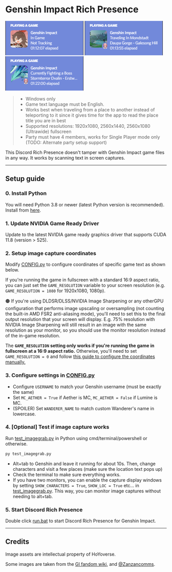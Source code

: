# Genshin Impact Rich Presence

![Screenshot](images/discRPC%20sample%201.png) ![Screenshot](images/discRPC%20sample%202.png) ![Screenshot](images/discRPC%20sample%203.png)

> - Windows only
> - Game text language must be English.
> - Works best when traveling from a place to another instead of teleporting to it since it gives time for the app to read the place title you are in best
> - Supported resolutions: 1920x1080, 2560x1440, 2560x1080 (Ultrawide) fullscreen
> - Party must have 4 members, works for Single Player mode only (TODO: Alternate party setup support)

This Discord Rich Presence doesn't tamper with Genshin Impact game files in any way. It works by scanning text in screen captures.

-----

## Setup guide

### 0. Install Python

You will need Python 3.8 or newer (latest Python version is recommended). Install from [here](https://www.python.org/downloads/).

### 1. Update NVIDIA Game Ready Driver

Update to the latest NVIDIA game ready graphics driver that supports CUDA 11.8 (version > 525).

### 2. Setup image capture coordinates

Modify [CONFIG.py](CONFIG.py) to configure coordinates of specific game text as shown below.

If you're running the game in fullscreen with a standard 16:9 aspect ratio, you can just set the `GAME_RESOLUTION` variable to your screen resolution (e.g. `GAME_RESOLUTION = 1080` for 1920x1080, 1080p).

🟠 If you're using DLDSR/DLSS/NVIDIA Image Sharpening or any otherGPU configuration that performs image upscaling or oversampling (not counting the built-in AMD FSR2 anti-aliasing mode), you'll need to set this to the final output resolution that your screen will display. E.g. 75% resolution with NVIDIA Image Sharpening will still result in an image with the same resolution as your monitor, so you should use the monitor resolution instead of the in-game resolution.

The **`GAME_RESOLUTION` setting only works if you're running the game in fullscreen at a 16:9 aspect ratio.** Otherwise, you'll need to set `GAME_RESOLUTION = 0` and follow [this guide to configure the coordinates manually.](configure%20coordinates.md)

### 3. Configure settings in [CONFIG.py](CONFIG.py)

- Configure `USERNAME` to match your Genshin username (must be exactly the same)
- Set `MC_AETHER = True` if Aether is MC, `MC_AETHER = False` if Lumine is MC.
- (SPOILER) Set `WANDERER_NAME` to match custom Wanderer's name in lowercase.

### 4. [Optional] Test if image capture works

Run [test_imagegrab.py](test_imagegrab.py) in Python using cmd/terminal/powershell or otherwise.

```bat
py test_imagegrab.py
```

- Alt+tab to Genshin and leave it running for about 10s. Then, change characters and visit a few places (make sure the location text pops up)
- Check the terminal to make sure everything works.
- If you have two monitors, you can enable the capture display windows by setting `SHOW_CHARACTERS = True`, `SHOW_LOC = True` etc... in [test_imagegrab.py](test_imagegrab.py). This way, you can monitor image captures without needing to alt+tab.

### 5. Start Discord Rich Presence

Double click [run.bat](run.bat) to start Discord Rich Presence for Genshin Impact.

-----

## Credits

Image assets are intellectual property of HoYoverse.

Some images are taken from the [GI fandom wiki](https://genshin-impact.fandom.com/), and [@Zanzancomms](https://github.com/Zanzancomms).
